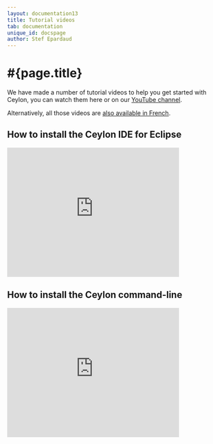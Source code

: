 ```yaml
---
layout: documentation13
title: Tutorial videos
tab: documentation
unique_id: docspage
author: Stef Epardaud
---
```


# #{page.title}

We have made a number of tutorial videos to help you get started with Ceylon, you can watch them here or
on our [YouTube channel](http://www.youtube.com/user/CeylonLang/videos).

Alternatively, all those videos are [also available in French](french).

## How to install the Ceylon IDE for Eclipse

<iframe width="400" height="300" src="http://www.youtube.com/embed/0AMHbznZblw" frameborder="0" allowfullscreen="yes"> </iframe>

## How to install the Ceylon command-line

<iframe width="400" height="300" src="http://www.youtube.com/embed/mRC-aqNF7dM" frameborder="0" allowfullscreen="yes"> </iframe>
